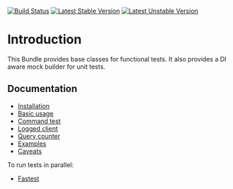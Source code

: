 [![Build Status](https://github.com/liip/LiipFunctionalTestBundle/actions/workflows/tests.yml/badge.svg)](https://github.com/liip/LiipFunctionalTestBundle/actions/workflows/tests.yml)
[![Latest Stable Version](https://poser.pugx.org/liip/functional-test-bundle/v/stable)](https://packagist.org/packages/liip/functional-test-bundle)
[![Latest Unstable Version](https://poser.pugx.org/liip/functional-test-bundle/v/unstable)](https://packagist.org/packages/liip/functional-test-bundle)

Introduction
============

This Bundle provides base classes for functional tests.
It also provides a DI aware mock builder for unit tests.

Documentation
------------

* [Installation](doc/installation.md)
* [Basic usage](doc/basic.md)
* [Command test](doc/command.md)
* [Logged client](doc/logged.md)
* [Query counter](doc/query.md)
* [Examples](doc/examples.md)
* [Caveats](doc/caveats.md)

To run tests in parallel:
* [Fastest](doc/fastest.md)

[Travis Master]: https://travis-ci.org/liip/LiipFunctionalTestBundle
[Travis Master image]: https://travis-ci.org/liip/LiipFunctionalTestBundle.svg?branch=master
